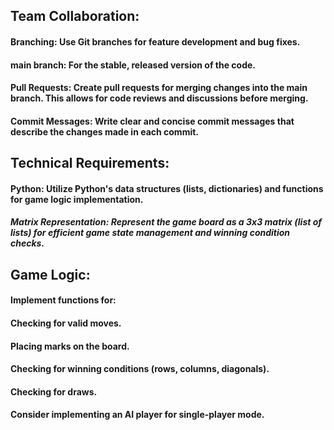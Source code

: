## Team Collaboration:

#### Branching: Use Git branches for feature development and bug fixes.
#### main branch: For the stable, released version of the code.
#### Pull Requests: Create pull requests for merging changes into the main branch. This allows for code reviews and discussions before merging.
#### Commit Messages: Write clear and concise commit messages that describe the changes made in each commit.

## Technical Requirements:

#### Python: Utilize Python's data structures (lists, dictionaries) and functions for game logic implementation.
##### Matrix Representation: Represent the game board as a 3x3 matrix (list of lists) for efficient game state management and winning condition checks.

## Game Logic:
#### Implement functions for:
#### Checking for valid moves.
#### Placing marks on the board.
#### Checking for winning conditions (rows, columns, diagonals).
#### Checking for draws.
#### Consider implementing an AI player for single-player mode.
